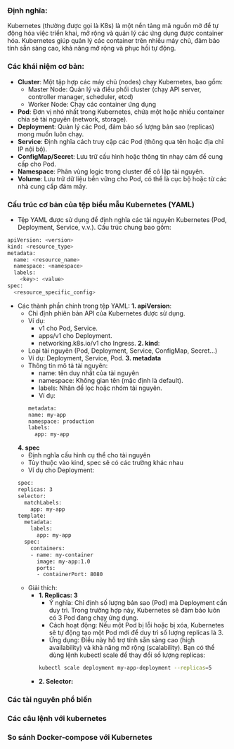 ### Định nghĩa:
Kubernetes (thường được gọi là K8s) là một nền tảng mã nguồn mở để tự động hóa việc triển khai, mở rộng và quản lý các ứng dụng được container hóa. Kubernetes giúp quản lý các container trên nhiều máy chủ, đảm bảo tính sẵn sàng cao, khả năng mở rộng và phục hồi tự động.

### Các khái niệm cơ bản:
- **Cluster**: Một tập hợp các máy chủ (nodes) chạy Kubernetes, bao gồm:
  - Master Node: Quản lý và điều phối cluster (chạy API server, controller manager, scheduler, etcd)
  - Worker Node: Chạy các container ứng dụng
- **Pod**: Đơn vị nhỏ nhất trong Kubernetes, chứa một hoặc nhiều container chia sẻ tài nguyên (network, storage).
- **Deployment**: Quản lý các Pod, đảm bảo số lượng bản sao (replicas) mong muốn luôn chạy.
- **Service**: Định nghĩa cách truy cập các Pod (thông qua tên hoặc địa chỉ IP nội bộ).
- **ConfigMap/Secret**: Lưu trữ cấu hình hoặc thông tin nhạy cảm để cung cấp cho Pod.
- **Namespace**: Phân vùng logic trong cluster để cô lập tài nguyên.
- **Volume**: Lưu trữ dữ liệu bền vững cho Pod, có thể là cục bộ hoặc từ các nhà cung cấp đám mây.

### Cấu trúc cơ bản của tệp biểu mẫu Kubernetes (YAML)
- Tệp YAML được sử dụng để định nghĩa các tài nguyên Kubernetes (Pod, Deployment, Service, v.v.). Cấu trúc chung bao gồm:
```bash
apiVersion: <version>
kind: <resource_type>
metadata:
  name: <resource_name>
  namespace: <namespace>
  labels:
    <key>: <value>
spec:
  <resource_specific_config>
```
- Các thành phần chính trong tệp YAML:
  **1. apiVersion**: 
  - Chỉ định phiên bản API của Kubernetes được sử dụng.
  - Ví dụ: 
    - v1 cho Pod, Service.
    - apps/v1 cho Deployment.
    - networking.k8s.io/v1 cho Ingress.
  **2. kind**: 
  - Loại tài nguyên (Pod, Deployment, Service, ConfigMap, Secret...)
  - Ví dụ: Deployment, Service, Pod.
  **3. metadata**
  - Thông tin mô tả tài nguyên: 
    - name: tên duy nhất của tài nguyên
    - namespace: Không gian tên (mặc định là default).
    - labels: Nhãn để lọc hoặc nhóm tài nguyên.
    - Ví dụ: 
    ```bash
    metadata:
    name: my-app
    namespace: production
    labels:
      app: my-app
    ```
  **4. spec**
  - Định nghĩa cấu hình cụ thể cho tài nguyên
  - Tùy thuộc vào kind, spec sẽ có các trường khác nhau
  - Ví dụ cho Deployment: 
  ```bash
  spec:
  replicas: 3
  selector:
    matchLabels:
      app: my-app
  template:
    metadata:
      labels:
        app: my-app
    spec:
      containers:
      - name: my-container
        image: my-app:1.0
        ports:
        - containerPort: 8080
  ```
  - Giải thích: 
    - **1. Replicas: 3**
      - Ý nghĩa: Chỉ định số lượng bản sao (Pod) mà Deployment cần duy trì. Trong trường hợp này, Kubernetes sẽ đảm bảo luôn có 3 Pod đang chạy ứng dụng.
      - Cách hoạt động: Nếu một Pod bị lỗi hoặc bị xóa, Kubernetes sẽ tự động tạo một Pod mới để duy trì số lượng replicas là 3.
      - Ứng dụng: Điều này hỗ trợ tính sẵn sàng cao (high availability) và khả năng mở rộng (scalability). Bạn có thể dùng lệnh kubectl scale để thay đổi số lượng replicas:
      ```bash
      kubectl scale deployment my-app-deployment --replicas=5
      ```
    - **2. Selector:**

### Các tài nguyên phổ biến

### Các câu lệnh với kubernetes

### So sánh Docker-compose với Kubernetes